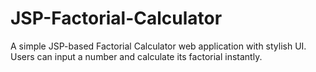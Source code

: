 # JSP-Factorial-Calculator
A simple JSP-based Factorial Calculator web application with stylish UI. Users can input a number and calculate its factorial instantly.
